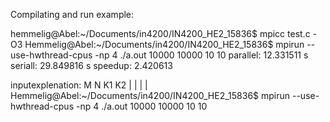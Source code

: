 Compilating and run example:

hemmelig@Abel:~/Documents/in4200/IN4200_HE2_15836$ mpicc test.c -O3
Hemmelig@Abel:~/Documents/in4200/IN4200_HE2_15836$ mpirun --use-hwthread-cpus -np 4 ./a.out 10000 10000 10 10
parallel:  12.331511 s
seriall:  29.849816 s
speedup:  2.420613


inputexplenation:                                                                             M     N   K1 K2
                                                                                              |     |    |  |
Hemmelig@Abel:~/Documents/in4200/IN4200_HE2_15836$ mpirun --use-hwthread-cpus -np 4 ./a.out 10000 10000 10 10